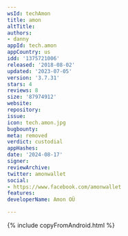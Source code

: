 ```yaml
---
wsId: techAmon
title: amon
altTitle: 
authors:
- danny
appId: tech.amon
appCountry: us
idd: '1375721006'
released: '2018-08-02'
updated: '2023-07-05'
version: '3.7.31'
stars: 4
reviews: 8
size: '87974912'
website: 
repository: 
issue: 
icon: tech.amon.jpg
bugbounty: 
meta: removed
verdict: custodial
appHashes: 
date: '2024-08-17'
signer: 
reviewArchive: 
twitter: amonwallet
social:
- https://www.facebook.com/amonwallet
features: 
developerName: Amon OÜ

---
```


{% include copyFromAndroid.html %}